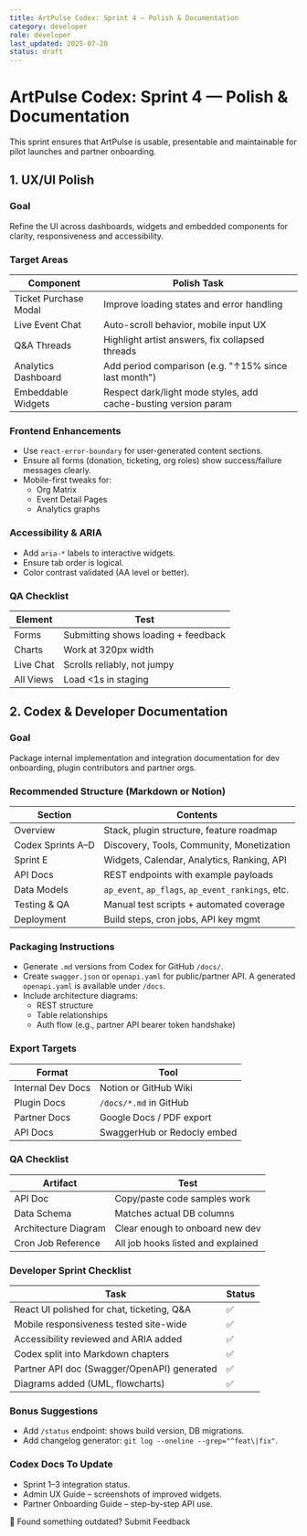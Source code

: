 ```yaml
---
title: ArtPulse Codex: Sprint 4 — Polish & Documentation
category: developer
role: developer
last_updated: 2025-07-20
status: draft
---
```

# ArtPulse Codex: Sprint 4 — Polish & Documentation

This sprint ensures that ArtPulse is usable, presentable and maintainable for pilot launches and partner onboarding.

## 1. UX/UI Polish

### Goal
Refine the UI across dashboards, widgets and embedded components for clarity, responsiveness and accessibility.

### Target Areas
| Component | Polish Task |
| --- | --- |
| Ticket Purchase Modal | Improve loading states and error handling |
| Live Event Chat | Auto-scroll behavior, mobile input UX |
| Q&A Threads | Highlight artist answers, fix collapsed threads |
| Analytics Dashboard | Add period comparison (e.g. "↑15% since last month") |
| Embeddable Widgets | Respect dark/light mode styles, add cache-busting version param |

### Frontend Enhancements
- Use `react-error-boundary` for user-generated content sections.
- Ensure all forms (donation, ticketing, org roles) show success/failure messages clearly.
- Mobile-first tweaks for:
  - Org Matrix
  - Event Detail Pages
  - Analytics graphs

### Accessibility & ARIA
- Add `aria-*` labels to interactive widgets.
- Ensure tab order is logical.
- Color contrast validated (AA level or better).

### QA Checklist
| Element | Test |
| --- | --- |
| Forms | Submitting shows loading + feedback |
| Charts | Work at 320px width |
| Live Chat | Scrolls reliably, not jumpy |
| All Views | Load <1s in staging |

## 2. Codex & Developer Documentation

### Goal
Package internal implementation and integration documentation for dev onboarding, plugin contributors and partner orgs.

### Recommended Structure (Markdown or Notion)
| Section | Contents |
| --- | --- |
| Overview | Stack, plugin structure, feature roadmap |
| Codex Sprints A–D | Discovery, Tools, Community, Monetization |
| Sprint E | Widgets, Calendar, Analytics, Ranking, API |
| API Docs | REST endpoints with example payloads |
| Data Models | `ap_event`, `ap_flags`, `ap_event_rankings`, etc. |
| Testing & QA | Manual test scripts + automated coverage |
| Deployment | Build steps, cron jobs, API key mgmt |

### Packaging Instructions
- Generate `.md` versions from Codex for GitHub `/docs/`.
- Create `swagger.json` or `openapi.yaml` for public/partner API. A generated `openapi.yaml` is available under `/docs`.
- Include architecture diagrams:
  - REST structure
  - Table relationships
  - Auth flow (e.g., partner API bearer token handshake)

### Export Targets
| Format | Tool |
| --- | --- |
| Internal Dev Docs | Notion or GitHub Wiki |
| Plugin Docs | `/docs/*.md` in GitHub |
| Partner Docs | Google Docs / PDF export |
| API Docs | SwaggerHub or Redocly embed |

### QA Checklist
| Artifact | Test |
| --- | --- |
| API Doc | Copy/paste code samples work |
| Data Schema | Matches actual DB columns |
| Architecture Diagram | Clear enough to onboard new dev |
| Cron Job Reference | All job hooks listed and explained |

### Developer Sprint Checklist
| Task | Status |
| --- | --- |
| React UI polished for chat, ticketing, Q&A | ✅ |
| Mobile responsiveness tested site-wide | ✅ |
| Accessibility reviewed and ARIA added | ✅ |
| Codex split into Markdown chapters | ✅ |
| Partner API doc (Swagger/OpenAPI) generated | ✅ |
| Diagrams added (UML, flowcharts) | ✅ |

### Bonus Suggestions
- Add `/status` endpoint: shows build version, DB migrations.
- Add changelog generator: `git log --oneline --grep="^feat\|fix"`.

### Codex Docs To Update
- Sprint 1–3 integration status.
- Admin UX Guide – screenshots of improved widgets.
- Partner Onboarding Guide – step-by-step API use.

💬 Found something outdated? Submit Feedback
